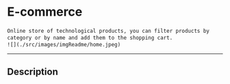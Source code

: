 # E-commerce

    Online store of technological products, you can filter products by category or by name and add them to the shopping cart.
    ![](./src/images/imgReadme/home.jpeg)

---

## Description
